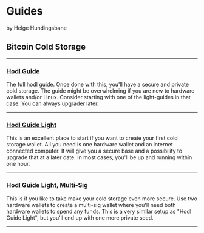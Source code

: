 # Guides
by Helge Hundingsbane

## Bitcoin Cold Storage
---

### [Hodl Guide](https://github.com/HelgeHunding/guides/blob/master/hodl-guide/README.md)

The full hodl guide. Once done with this, you'll have a secure and private cold storage. The guide might be overwhelming if you are new to hardware wallets and/or Linux. Consider starting with one of the light-guides in that case. You can always upgrader later.

---

### [Hodl Guide Light](https://github.com/HelgeHunding/guides/blob/master/hodl-guide-light/README.md)

This is an excellent place to start if you want to create your first cold storage wallet. All you need is one hardware wallet and an internet connected computer. It will give you a secure base and a possibility to upgrade that at a later date. In most cases, you'll be up and running within one hour. 

---

### [Hodl Guide Light, Multi-Sig](https://github.com/HelgeHunding/guides/blob/master/hodl-guide-light-ms/README.md)

This is if you like to take make your cold storage even more secure. Use two hardware wallets to create a multi-sig wallet where you'll need both hardware wallets to spend any funds. This is a very similar setup as "Hodl Guide Light", but you'll end up with one more private seed.

---
